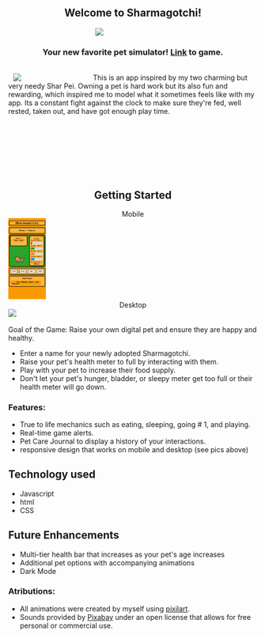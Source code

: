 ## <center>Welcome to Sharmagotchi!</center>
<img style="display: block; margin: 0 auto" width="30%" src="https://farm66.staticflickr.com/65535/52578651521_dac6bcf3dd_m.jpg">

### <center>Your new favorite pet simulator! <a href="https://sharmagotchi.netlify.app/">Link</a> to game.</center>
<br>


<img align="left" width="30%" style="display: inline; margin: 0 10px" src="https://farm66.staticflickr.com/65535/52578155402_e73c73c696_m.jpg">
This is an app inspired by my two charming but very needy Shar Pei. Owning a pet is hard work but its also fun and rewarding, which inspired me to model what it sometimes feels like with my app. Its a constant fight against the clock to make sure they're fed, well rested, taken out, and have got enough play time.<br><br><br><br><br><br><br><br>


## <center>Getting Started </center>

<p align="center">
<center>Mobile</center><img width="15%" src="./assets/app-screenshot.png">
<center>Desktop</center><img src="https://farm66.staticflickr.com/65535/52578902589_5cbcb66eba_m.jpg"><br>
</p>

Goal of the Game: Raise your own digital pet and ensure they are happy and healthy. 
  
  - Enter a name for your newly adopted Sharmagotchi.
  - Raise your pet's health meter to full by interacting with them.
  - Play with your pet to increase their food supply.
  - Don't let your pet's hunger, bladder, or sleepy meter get too full or their health meter will go down.

### Features: 
* True to life mechanics such as eating, sleeping, going # 1, and playing.
* Real-time game alerts.
* Pet Care Journal to display a history of your interactions.
* responsive design that works on mobile and desktop (see pics above)

## Technology used

* Javascript
* html
* CSS

## Future Enhancements 

- Multi-tier health bar that increases as your pet's age increases
- Additional pet options with accompanying animations
- Dark Mode

### Atributions: 
* All animations were created by myself using <a href="https://www.pixilart.com/">pixilart</a>. 
* Sounds provided by <a href="https://pixabay.com/">Pixabay</a> under an open license that allows for free personal or commercial use. 